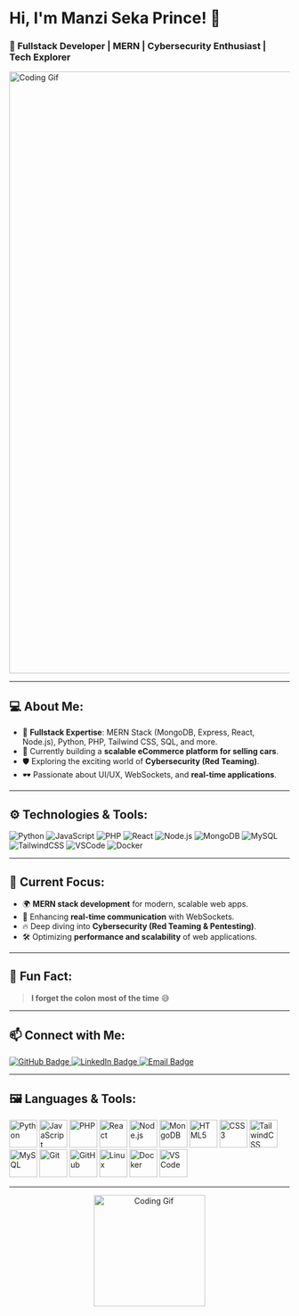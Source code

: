 <h1 align="left">Hi, I'm Manzi Seka Prince! 👋</h1>
<h3 align="left">🚀 Fullstack Developer | MERN | Cybersecurity Enthusiast | Tech Explorer</h3>

<div align="left">
  <img src="https://camo.githubusercontent.com/2366b34bb903c09617990fb5fff4622f3e941349e846ddb7e73df872a9d21233/68747470733a2f2f63646e2e6472696262626c652e636f6d2f75736572732f3733303730332f73637265656e73686f74732f363538313234332f6176656e746f2e676966" alt="Coding Gif" width="1080"/>
</div>

---

## 💻 About Me:
- 🔧 **Fullstack Expertise**: MERN Stack (MongoDB, Express, React, Node.js), Python, PHP, Tailwind CSS, SQL, and more.
- 🌟 Currently building a **scalable eCommerce platform for selling cars**.
- 🛡️ Exploring the exciting world of **Cybersecurity (Red Teaming)**.
- 🕶️ Passionate about UI/UX, WebSockets, and **real-time applications**.

---

## ⚙️ Technologies & Tools:
<p>
  <img src="https://img.shields.io/badge/Code-Python-informational?style=flat&logo=python&color=FFD43B" alt="Python"/>
  <img src="https://img.shields.io/badge/Code-JavaScript-informational?style=flat&logo=javascript&color=F7DF1E" alt="JavaScript"/>
  <img src="https://img.shields.io/badge/Code-PHP-informational?style=flat&logo=php&color=777BB4" alt="PHP"/>
  <img src="https://img.shields.io/badge/Framework-React-informational?style=flat&logo=react&color=61DAFB" alt="React"/>
  <img src="https://img.shields.io/badge/Framework-Node.js-informational?style=flat&logo=node.js&color=339933" alt="Node.js"/>
  <img src="https://img.shields.io/badge/Database-MongoDB-informational?style=flat&logo=mongodb&color=47A248" alt="MongoDB"/>
  <img src="https://img.shields.io/badge/Database-MySQL-informational?style=flat&logo=mysql&color=4479A1" alt="MySQL"/>
  <img src="https://img.shields.io/badge/Framework-TailwindCSS-informational?style=flat&logo=tailwindcss&color=06B6D4" alt="TailwindCSS"/>
  <img src="https://img.shields.io/badge/Editor-VSCode-informational?style=flat&logo=visual-studio-code&color=0078D7" alt="VSCode"/>
  <img src="https://img.shields.io/badge/Tools-Docker-informational?style=flat&logo=docker&color=2496ED" alt="Docker"/>
</p>

---

## 🧩 Current Focus:
- 🌍 **MERN stack development** for modern, scalable web apps.
- 🚀 Enhancing **real-time communication** with WebSockets.
- 🔥 Deep diving into **Cybersecurity (Red Teaming & Pentesting)**.
- 🛠️ Optimizing **performance and scalability** of web applications.

---

## 🤯 Fun Fact:
> **I forget the colon most of the time** 😅

---

## 📫 Connect with Me:
<div align="left">
  <a href="https://github.com/ManziPrince" target="_blank">
    <img src="https://img.shields.io/badge/GitHub-%23121011.svg?&style=for-the-badge&logo=github&logoColor=white" alt="GitHub Badge"/>
  </a>
  <a href="https://www.linkedin.com/in/example/" target="_blank">
    <img src="https://img.shields.io/badge/LinkedIn-%230077B5.svg?&style=for-the-badge&logo=linkedin&logoColor=white" alt="LinkedIn Badge"/>
  </a>
  <a href="mailto:your_email@example.com">
    <img src="https://img.shields.io/badge/Email-%23D14836.svg?&style=for-the-badge&logo=gmail&logoColor=white" alt="Email Badge"/>
  </a>
</div>

---

## 🖼️ Languages & Tools:
<div align="left">
  <img src="https://cdn.jsdelivr.net/gh/devicons/devicon/icons/python/python-original.svg" alt="Python" width="50"/>
  <img src="https://cdn.jsdelivr.net/gh/devicons/devicon/icons/javascript/javascript-original.svg" alt="JavaScript" width="50"/>
  <img src="https://cdn.jsdelivr.net/gh/devicons/devicon/icons/php/php-original.svg" alt="PHP" width="50"/>
  <img src="https://cdn.jsdelivr.net/gh/devicons/devicon/icons/react/react-original.svg" alt="React" width="50"/>
  <img src="https://cdn.jsdelivr.net/gh/devicons/devicon/icons/nodejs/nodejs-original.svg" alt="Node.js" width="50"/>
  <img src="https://cdn.jsdelivr.net/gh/devicons/devicon/icons/mongodb/mongodb-original.svg" alt="MongoDB" width="50"/>
  <img src="https://cdn.jsdelivr.net/gh/devicons/devicon/icons/html5/html5-original.svg" alt="HTML5" width="50"/>
  <img src="https://cdn.jsdelivr.net/gh/devicons/devicon/icons/css3/css3-original.svg" alt="CSS3" width="50"/>
  <img src="https://upload.wikimedia.org/wikipedia/commons/thumb/d/d5/Tailwind_CSS_Logo.svg/1024px-Tailwind_CSS_Logo.svg.png" alt="TailwindCSS" width="50"/>
  <img src="https://cdn.jsdelivr.net/gh/devicons/devicon/icons/mysql/mysql-original.svg" alt="MySQL" width="50"/>
  <img src="https://cdn.jsdelivr.net/gh/devicons/devicon/icons/git/git-original.svg" alt="Git" width="50"/>
  <img src="https://cdn.jsdelivr.net/gh/devicons/devicon/icons/github/github-original.svg" alt="GitHub" width="50"/>
  <img src="https://cdn.jsdelivr.net/gh/devicons/devicon/icons/linux/linux-original.svg" alt="Linux" width="50"/>
  <img src="https://cdn.jsdelivr.net/gh/devicons/devicon/icons/docker/docker-original.svg" alt="Docker" width="50"/>
  <img src="https://cdn.jsdelivr.net/gh/devicons/devicon/icons/vscode/vscode-original.svg" alt="VS Code" width="50"/>
</div>

---

<div align="center">
  <img src="https://media.giphy.com/media/M9gbBd9nbDrOTu1Mqx/giphy.gif" alt="Coding Gif" width="200"/>
</div>
